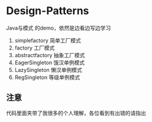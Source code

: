 # Design-Patterns
Java与模式 的demo，依然是边看边写边学习

1. simplefactory 简单工厂模式
1. factory 工厂模式
1. abstractfactory 抽象工厂模式
1. EagerSingleton 饿汉单例模式
1. LazySingleton 懒汉单例模式
1. RegSingleton 等级单例模式

## 注意
代码里面夹带了我很多的个人理解，各位看到有出错的请指出
